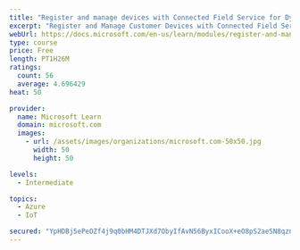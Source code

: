 ```yaml
---
title: "Register and manage devices with Connected Field Service for Dynamics 365 and Azure IoT"
excerpt: "Register and Manage Customer Devices with Connected Field Service."
webUrl: https://docs.microsoft.com/en-us/learn/modules/register-and-manage-customer-devices-with-connected-field-service/
type: course
price: Free
length: PT1H26M
ratings:
  count: 56
  average: 4.696429
heat: 50

provider:
  name: Microsoft Learn
  domain: microsoft.com
  images:
    - url: /assets/images/organizations/microsoft.com-50x50.jpg
      width: 50
      height: 50

levels:
  - Intermediate

topics:
  - Azure
  - IoT

secured: "YpHDBj5ePeOZf4j9q0bHM4DTJXd7ObyIfAvN56ByxICooX+eO8pS2aeSN8qzn4QZzMBDMor0HD9wwUsWYAOGpW5GEyfhvdMKCuXDY97d2eUiZYofvDMcAaVIBagF2h7frpXsigHijc3uR6GCVtTQ8awcx7JvGu9lHxGNx6VkXxID3pilZR4esgMOgrQS44A8jGj1hThTqLOLfbFiLrd8jqB6Bha+bT0KzpxCjDbQ2bhBhd6apIt1WqrxwH1GUJGSK0+mOawvQo7VrwmOMSUvhEl1QQwPbDacBfniZyc7jIOV0EyyiXXA7DNX6O9v0dn+R7G4Hak+KxDMHXdtxs4JV7FJFXsHLp240FElYKAUYiKq+ZACAxoYw6gIbUVjKD0F9NIktsweF8oR1LHyEHEmckGO9ilQUHfFfrp6CZ38evE=;eLWnvrC8Ox9wPwd+hQwJtw=="
---
```


